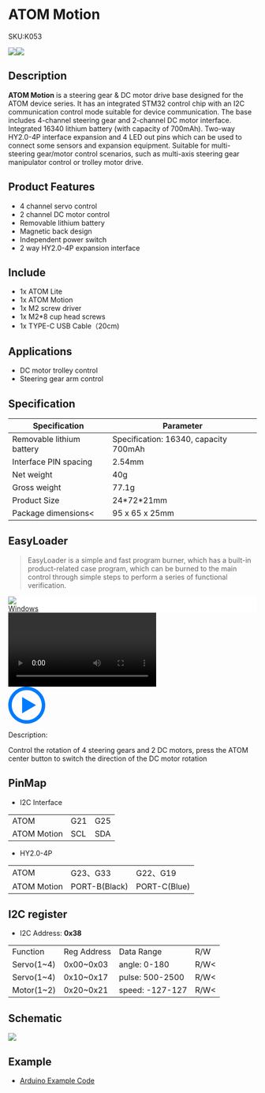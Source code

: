 # ATOM Motion

<el-tag effect="plain">SKU:K053</el-talg>

<div class="product_pic"><img src="assets/img/product_pics/atom_base/atom_motion/atom_motion_01.webp"><img src="assets/img/product_pics/atom_base/atom_motion/atom_motion_02.webp"></div>

## Description

**ATOM Motion** is a steering gear & DC motor drive base designed for the ATOM device series. It has an integrated STM32 control chip with an I2C communication control mode suitable for device communication. The base includes 4-channel steering gear and 2-channel DC motor interface. Integrated 16340 lithium battery (with capacity of 700mAh). Two-way HY2.0-4P interface expansion and 4 LED out pins which can be used to connect some sensors and expansion equipment. Suitable for multi-steering gear/motor control scenarios, such as multi-axis steering gear manipulator control or trolley motor drive.

## Product Features

- 4 channel servo control
- 2 channel DC motor control
- Removable lithium battery
- Magnetic back design
- Independent power switch
- 2 way HY2.0-4P expansion interface

## Include

- 1x ATOM Lite
- 1x ATOM Motion
- 1x M2 screw driver
- 1x M2*8 cup head screws
- 1x TYPE-C USB Cable（20cm)

## Applications

- DC motor trolley control
- Steering gear arm control

## Specification

<table class="table-1">
    <thead>
    <tr>
        <th>Specification</th>
        <th>Parameter</th>
    </tr>
    </thead>
    <tbody>
        <tr>
            <td>Removable lithium battery</td>
            <td>Specification: 16340, capacity 700mAh</td>
        </tr>
        <tr>
            <td>Interface PIN spacing</td>
            <td>2.54mm</td>
        </tr>
        <tr>
            <td>Net weight</td>
            <td>40g</td>
        </tr>
        <tr>
            <td>Gross weight</td>
            <td>77.1g</td>
        </tr>
        <tr>
            <td>Product Size</td>
            <td>24*72*21mm</td>
        </tr>
        <tr>
            <td>Package dimensions<</td>
            <td>95 x 65 x 25mm</td>
        </tr>
     </tbody>
</table>

## EasyLoader

>EasyLoader is a simple and fast program burner, which has a built-in product-related case program, which can be burned to the main control through simple steps to perform a series of functional verification.


<div class="easyloader-box">
    <div style="background-color:white;">
        <div><img src="https://m5stack.oss-cn-shenzhen.aliyuncs.com/image/easyloader_intro.webp"></div>
        <div class="easyloader-btn">
            <a href="https://m5stack.oss-cn-shenzhen.aliyuncs.com/EasyLoader/Windows/ATOM_BASE/EasyLoader_Atom_Motion.exe">Windows</a>
        </div>
    </div>
    <div>
        <video id="example_video" controls>
            <source src="https://m5stack.oss-cn-shenzhen.aliyuncs.com/video/Product_example_video/AtomBase/ATOM_MOTION.mp4" type="video/mp4">
        </video>
        <div class="easyloader-mask">
        <a>
            <svg id="play-btn" t="1583228776634" class="icon" viewBox="0 0 1024 1024" version="1.1" xmlns="http://www.w3.org/2000/svg" p-id="4152" width="75" height="75"><path d="M512 0C229.216 0 0 229.216 0 512s229.216 512 512 512 512-229.216 512-512S794.784 0 512 0z m0 928C282.24 928 96 741.76 96 512S282.24 96 512 96s416 186.24 416 416-186.24 416-416 416zM384 288l384 224-384 224z" p-id="4153" fill="#007aff"></path></svg></a>
            <p>Description:</p>
            <p>Control the rotation of 4 steering gears and 2 DC motors, press the ATOM center button to switch the direction of the DC motor rotation</p>
        </div>
    </div>
</div>

## PinMap

- I2C Interface

<table>
 <tr><td>ATOM</td><td>G21</td><td>G25</td></tr>
 <tr><td>ATOM Motion</td><td>SCL</td><td>SDA</td></tr>
</table>

- HY2.0-4P

<table>
 <tr><td>ATOM</td><td>G23、G33</td><td>G22、G19</td></tr>
 <tr><td>ATOM Motion</td><td>PORT-B(Black)</td><td>PORT-C(Blue)</td></tr>
</table>

## I2C register

- I2C Address: **0x38**                                       

<table>
 <tr><td>Function</td><td>Reg Address</td><td>Data Range</td><td>R/W</td></tr>
 <tr><td>Servo(1~4)</td><td>0x00~0x03</td><td>angle: 0-180</td><td>R/W<</td></tr>
 <tr><td>Servo(1~4)</td><td>0x10~0x17</td><td>pulse: 500-2500</td><td>R/W<</td></tr>
 <tr><td>Motor(1~2)</td><td>0x20~0x21</td><td>speed: -127-127</td><td>R/W<</td></tr>
</table>

## Schematic

<img src="assets/img/product_pics/atom_base/atom_motion/atom_motion_sch.webp">

## Example

- [Arduino Example Code](https://github.com/m5stack/M5Atom/tree/master/examples/ATOM_BASE/ATOM_Motion)

<script>

   var purchase_link = 'https://m5stack.com/products/atom-motion-kit-with-motor-and-servo-driver-stm32f0';

   anchor_search(purchase_link);
   scrollFunc();

</script>

